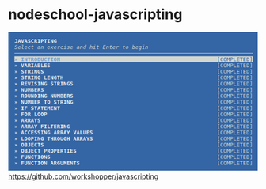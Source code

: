 # nodeschool-javascripting
![ss](https://github.com/chofivu/nodeschool-javascripting/blob/master/Screenshot%20at%202018-04-16%2016-50-58.png)
https://github.com/workshopper/javascripting
